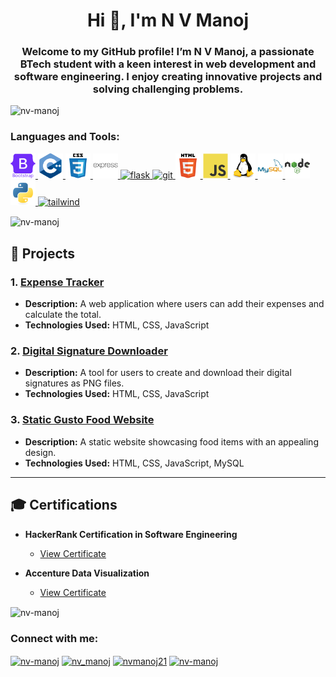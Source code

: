 <h1 align="center">Hi 👋, I'm N V Manoj</h1>
<h3 align="center">Welcome to my GitHub profile! I’m N V Manoj, a passionate BTech student with a keen interest in web development and software engineering. I enjoy creating innovative projects and solving challenging problems.</h3>

<p align="left"> <img src="https://komarev.com/ghpvc/?username=nv-manoj&label=Profile%20views&color=0e75b6&style=flat" alt="nv-manoj" /> </p>

<h3 align="left">Languages and Tools:</h3>
<p align="left"> <a href="https://getbootstrap.com" target="_blank" rel="noreferrer"> <img src="https://raw.githubusercontent.com/devicons/devicon/master/icons/bootstrap/bootstrap-plain-wordmark.svg" alt="bootstrap" width="40" height="40"/> </a> <a href="https://www.w3schools.com/cpp/" target="_blank" rel="noreferrer"> <img src="https://raw.githubusercontent.com/devicons/devicon/master/icons/cplusplus/cplusplus-original.svg" alt="cplusplus" width="40" height="40"/> </a> <a href="https://www.w3schools.com/css/" target="_blank" rel="noreferrer"> <img src="https://raw.githubusercontent.com/devicons/devicon/master/icons/css3/css3-original-wordmark.svg" alt="css3" width="40" height="40"/> </a> <a href="https://expressjs.com" target="_blank" rel="noreferrer"> <img src="https://raw.githubusercontent.com/devicons/devicon/master/icons/express/express-original-wordmark.svg" alt="express" width="40" height="40"/> </a> <a href="https://flask.palletsprojects.com/" target="_blank" rel="noreferrer"> <img src="https://www.vectorlogo.zone/logos/pocoo_flask/pocoo_flask-icon.svg" alt="flask" width="40" height="40"/> </a> <a href="https://git-scm.com/" target="_blank" rel="noreferrer"> <img src="https://www.vectorlogo.zone/logos/git-scm/git-scm-icon.svg" alt="git" width="40" height="40"/> </a> <a href="https://www.w3.org/html/" target="_blank" rel="noreferrer"> <img src="https://raw.githubusercontent.com/devicons/devicon/master/icons/html5/html5-original-wordmark.svg" alt="html5" width="40" height="40"/> </a> <a href="https://developer.mozilla.org/en-US/docs/Web/JavaScript" target="_blank" rel="noreferrer"> <img src="https://raw.githubusercontent.com/devicons/devicon/master/icons/javascript/javascript-original.svg" alt="javascript" width="40" height="40"/> </a> <a href="https://www.linux.org/" target="_blank" rel="noreferrer"> <img src="https://raw.githubusercontent.com/devicons/devicon/master/icons/linux/linux-original.svg" alt="linux" width="40" height="40"/> </a> <a href="https://www.mysql.com/" target="_blank" rel="noreferrer"> <img src="https://raw.githubusercontent.com/devicons/devicon/master/icons/mysql/mysql-original-wordmark.svg" alt="mysql" width="40" height="40"/> </a> <a href="https://nodejs.org" target="_blank" rel="noreferrer"> <img src="https://raw.githubusercontent.com/devicons/devicon/master/icons/nodejs/nodejs-original-wordmark.svg" alt="nodejs" width="40" height="40"/> </a> <a href="https://www.python.org" target="_blank" rel="noreferrer"> <img src="https://raw.githubusercontent.com/devicons/devicon/master/icons/python/python-original.svg" alt="python" width="40" height="40"/> </a> <a href="https://tailwindcss.com/" target="_blank" rel="noreferrer"> <img src="https://www.vectorlogo.zone/logos/tailwindcss/tailwindcss-icon.svg" alt="tailwind" width="40" height="40"/> </a> </p>

<p><img align="center" src="https://github-readme-stats.vercel.app/api/top-langs?username=nv-manoj&show_icons=true&locale=en&layout=compact" alt="nv-manoj" /></p>

## 🚀 Projects

### 1. [Expense Tracker](https://github.com/NV-Manoj/ExpenseTracker)
- **Description:** A web application where users can add their expenses and calculate the total.
- **Technologies Used:** HTML, CSS, JavaScript

### 2. [Digital Signature Downloader](https://github.com/NV-Manoj/DigitalSignatureDownloader)
- **Description:** A tool for users to create and download their digital signatures as PNG files.
- **Technologies Used:** HTML, CSS, JavaScript

### 3. [Static Gusto Food Website](https://github.com/NV-Manoj/GustoFood)
- **Description:** A static website showcasing food items with an appealing design.
- **Technologies Used:** HTML, CSS, JavaScript, MySQL

---

## 🎓 Certifications

- **HackerRank Certification in Software Engineering**
  - [View Certificate](https://github.com/NV-Manoj/HackerRankSoftwareEngineerIntern)

- **Accenture Data Visualization**
  - [View Certificate](https://github.com/NV-Manoj/AccentureCertificate)

<p><img align="center" src="https://github-readme-streak-stats.herokuapp.com/?user=nv-manoj&" alt="nv-manoj" /></p>

<h3 align="left">Connect with me:</h3>
<p align="left">
<a href="https://linkedin.com/in/nv-manoj" target="blank"><img align="center" src="https://raw.githubusercontent.com/rahuldkjain/github-profile-readme-generator/master/src/images/icons/Social/linked-in-alt.svg" alt="nv-manoj" height="30" width="40" /></a>
<a href="https://instagram.com/nv_manoj" target="blank"><img align="center" src="https://raw.githubusercontent.com/rahuldkjain/github-profile-readme-generator/master/src/images/icons/Social/instagram.svg" alt="nv_manoj" height="30" width="40" /></a>
<a href="https://www.hackerrank.com/nvmanoj21" target="blank"><img align="center" src="https://raw.githubusercontent.com/rahuldkjain/github-profile-readme-generator/master/src/images/icons/Social/hackerrank.svg" alt="nvmanoj21" height="30" width="40" /></a>
<a href="https://www.leetcode.com/nv-manoj" target="blank"><img align="center" src="https://raw.githubusercontent.com/rahuldkjain/github-profile-readme-generator/master/src/images/icons/Social/leet-code.svg" alt="nv-manoj" height="30" width="40" /></a>
</p>
